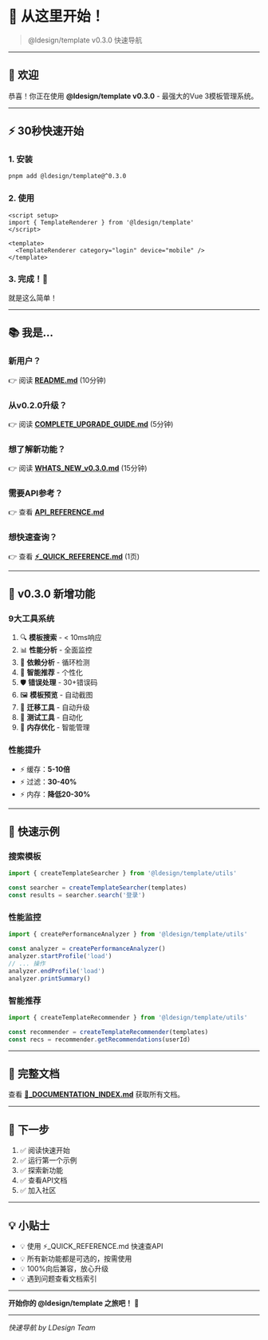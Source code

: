 # 🎯 从这里开始！

> @ldesign/template v0.3.0 快速导航

---

## 👋 欢迎

恭喜！你正在使用 **@ldesign/template v0.3.0** - 最强大的Vue 3模板管理系统。

---

## ⚡ 30秒快速开始

### 1. 安装

```bash
pnpm add @ldesign/template@^0.3.0
```

### 2. 使用

```vue
<script setup>
import { TemplateRenderer } from '@ldesign/template'
</script>

<template>
  <TemplateRenderer category="login" device="mobile" />
</template>
```

### 3. 完成！🎉

就是这么简单！

---

## 📚 我是...

### 新用户？

👉 阅读 **[README.md](./README.md)** (10分钟)

### 从v0.2.0升级？

👉 阅读 **[COMPLETE_UPGRADE_GUIDE.md](./COMPLETE_UPGRADE_GUIDE.md)** (5分钟)

### 想了解新功能？

👉 阅读 **[WHATS_NEW_v0.3.0.md](./WHATS_NEW_v0.3.0.md)** (15分钟)

### 需要API参考？

👉 查看 **[API_REFERENCE.md](./API_REFERENCE.md)**

### 想快速查询？

👉 查看 **[⚡_QUICK_REFERENCE.md](./⚡_QUICK_REFERENCE.md)** (1页)

---

## 🎁 v0.3.0 新增功能

### 9大工具系统

1. 🔍 **模板搜索** - < 10ms响应
2. 📊 **性能分析** - 全面监控
3. 🔗 **依赖分析** - 循环检测
4. 🤖 **智能推荐** - 个性化
5. 🛡️ **错误处理** - 30+错误码
6. 🖼️ **模板预览** - 自动截图
7. 🔄 **迁移工具** - 自动升级
8. 🧪 **测试工具** - 自动化
9. 💾 **内存优化** - 智能管理

### 性能提升

- ⚡ 缓存：**5-10倍**
- ⚡ 过滤：**30-40%**
- ⚡ 内存：**降低20-30%**

---

## 🚀 快速示例

### 搜索模板

```typescript
import { createTemplateSearcher } from '@ldesign/template/utils'

const searcher = createTemplateSearcher(templates)
const results = searcher.search('登录')
```

### 性能监控

```typescript
import { createPerformanceAnalyzer } from '@ldesign/template/utils'

const analyzer = createPerformanceAnalyzer()
analyzer.startProfile('load')
// ... 操作
analyzer.endProfile('load')
analyzer.printSummary()
```

### 智能推荐

```typescript
import { createTemplateRecommender } from '@ldesign/template/utils'

const recommender = createTemplateRecommender(templates)
const recs = recommender.getRecommendations(userId)
```

---

## 📖 完整文档

查看 **[📖_DOCUMENTATION_INDEX.md](./📖_DOCUMENTATION_INDEX.md)** 获取所有文档。

---

## 🎯 下一步

1. ✅ 阅读快速开始
2. ✅ 运行第一个示例
3. ✅ 探索新功能
4. ✅ 查看API文档
5. ✅ 加入社区

---

## 💡 小贴士

- 💡 使用 ⚡_QUICK_REFERENCE.md 快速查API
- 💡 所有新功能都是可选的，按需使用
- 💡 100%向后兼容，放心升级
- 💡 遇到问题查看文档索引

---

**开始你的 @ldesign/template 之旅吧！** 🚀

---

*快速导航 by LDesign Team*

